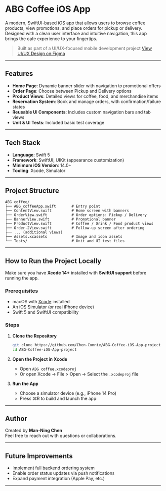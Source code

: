 # ABG Coffee iOS App

A modern, SwiftUI-based iOS app that allows users to browse coffee products, view promotions, and place orders for pickup or delivery. Designed with a clean user interface and intuitive navigation, this app brings the cafe experience to your fingertips.

> Built as part of a UI/UX-focused mobile development project
> [View UI/UX Design on Figma](https://www.figma.com/design/wGLTiTSUoTCPXhU6jxBhJN/Connie-Chen-s-team-library?node-id=0-1&t=nZky2vGQhHYTsO2c-1)
---

## Features

- **Home Page**: Dynamic banner slider with navigation to promotional offers
- **Order Page**: Choose between Pickup and Delivery options
- **Product Views**: Detailed views for coffee, food, and merchandise items
- **Reservation System**: Book and manage orders, with confirmation/failure states
- **Reusable UI Components**: Includes custom navigation bars and tab views
- **Unit & UI Tests**: Included basic test coverage

---

## Tech Stack

- **Language**: Swift 5
- **Framework**: SwiftUI, UIKit (appearance customization)
- **Minimum iOS Version**: 14.0+
- **Tooling**: Xcode, Simulator

---

## Project Structure

```
ABG coffee/
├── ABG_coffeeApp.swift       # Entry point
├── ContentView.swift         # Home screen with banners
├── OrderView.swift           # Order options: Pickup / Delivery
├── BannerView.swift          # Promotional banner
├── ProductView.swift         # Coffee / Drink / Food product views
├── Order-2View.swift         # Follow-up screen after ordering
├── ... (additional views)
├── Assets.xcassets           # Image and icon assets
└── Tests/                    # Unit and UI test files
```

---

## How to Run the Project Locally

Make sure you have **Xcode 14+** installed with **SwiftUI support** before running the app.

### Prerequisites

- macOS with [Xcode](https://developer.apple.com/xcode/) installed
- An iOS Simulator (or real iPhone device)
- Swift 5 and SwiftUI compatibility

### Steps

1. **Clone the Repository**

   ```bash
   git clone https://github.com/Chen-Connie/ABG-Coffee-iOS-App-project.git
   cd ABG-Coffee-iOS-App-project
   ```

2. **Open the Project in Xcode**

   - Open `ABG coffee.xcodeproj`
   - Or open Xcode → File > Open → Select the `.xcodeproj` file

3. **Run the App**

   - Choose a simulator device (e.g., iPhone 14 Pro)
   - Press ⌘R to build and launch the app

---

## Author

Created by **Man-Ning Chen**  
Feel free to reach out with questions or collaborations.

---

## Future Improvements

- Implement full backend ordering system
- Enable order status updates via push notifications
- Expand payment integration (Apple Pay, etc.)

---
